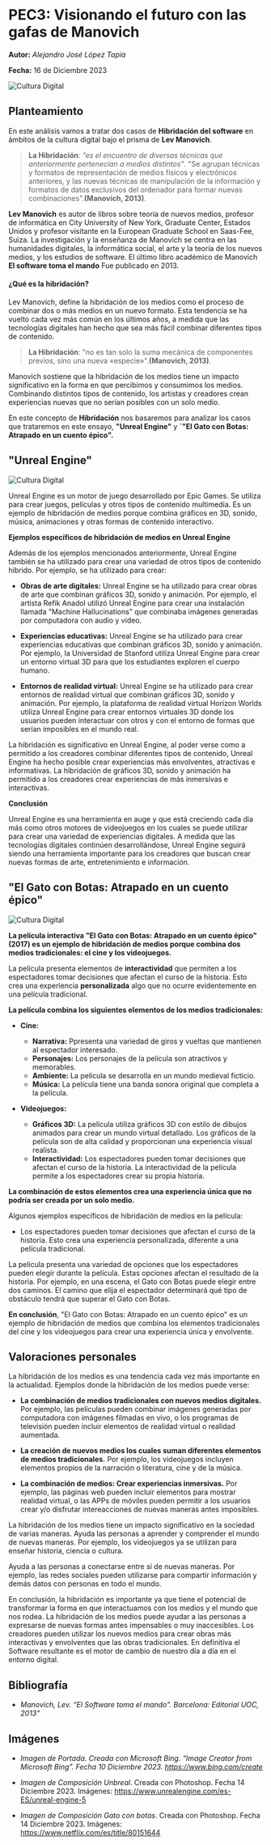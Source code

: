 
# PEC3: Visionando el futuro con las gafas de Manovich 

**Autor:** _Alejandro José López Tapia_

**Fecha:** 16 de Diciembre 2023

![Cultura Digital](https://github.com/AlejandroJoseLopezTapia/PEC3_Manovich_Reloaded/blob/main/Gafas%20Manovich%20copia.jpg)

## Planteamiento

En este análisis vamos a tratar dos casos de **Hibridación del software** en ámbitos de la cultura digital bajo el prisma de **Lev Manovich**. 

>**La Hibridación**: 
>_“es el encuentro de diversas técnicas que anteriormente pertenecían a medios distintos"_. 
> "Se agrupan técnicas y formatos de representación de medios físicos y electrónicos anteriores, y las nuevas técnicas de manipulación de la información y formatos de datos exclusivos del ordenador para formar nuevas combinaciones".**(Manovich, 2013)**.
> 
**Lev Manovich** es autor de libros sobre teoría de nuevos medios, profesor de informática en City University of New York, Graduate Center, Estados Unidos y profesor visitante en la European Graduate School en Saas-Fee, Suiza. La investigación y la enseñanza de Manovich se centra en las humanidades digitales, la informática social, el arte y la teoría de los nuevos medios, y los estudios de software. El último libro académico de Manovich **El software toma el mando** Fue publicado en 2013. 

#### ¿Qué es la hibridación?

Lev Manovich, define la hibridación de los medios como el proceso de combinar dos o más medios en un nuevo formato. Esta tendencia se ha vuelto cada vez más común en los últimos años, a medida que las tecnologías digitales han hecho que sea más fácil combinar diferentes tipos de contenido.

>**La Hibridación**: 
>"no es tan solo la suma mecánica de componentes previos, sino una nueva «especie»".**(Manovich, 2013)**.
> 
Manovich sostiene que la hibridación de los medios tiene un impacto significativo en la forma en que percibimos y consumimos los medios. Combinando distintos tipos de contenido, los artistas y creadores crean experiencias nuevas que no serían posibles con un solo medio.

En este concepto de **Hibridación** nos basaremos para analizar los casos que trataremos en este ensayo, **"Unreal Engine"** y **´"El Gato con Botas: Atrapado en un cuento épico".**

## "Unreal Engine"
![Cultura Digital](https://github.com/AlejandroJoseLopezTapia/PEC3_Manovich_Reloaded/blob/main/Unrealok.jpg)

Unreal Engine es un motor de juego desarrollado por Epic Games. Se utiliza para crear juegos, películas y otros tipos de contenido multimedia. Es un ejemplo de hibridación de medios porque combina gráficos en 3D, sonido, música, animaciones y otras formas de contenido interactivo.

**Ejemplos específicos de hibridación de medios en Unreal Engine**

Además de los ejemplos mencionados anteriormente, Unreal Engine también se ha utilizado para crear una variedad de otros tipos de contenido híbrido. Por ejemplo, se ha utilizado para crear:

* **Obras de arte digitales:** Unreal Engine se ha utilizado para crear obras de arte que combinan gráficos 3D, sonido y animación. Por ejemplo, el artista Refik Anadol utilizó Unreal Engine para crear una instalación llamada "Machine Hallucinations" que combinaba imágenes generadas por computadora con audio y video.

* **Experiencias educativas:** Unreal Engine se ha utilizado para crear experiencias educativas que combinan gráficos 3D, sonido y animación. Por ejemplo, la Universidad de Stanford utiliza Unreal Engine para crear un entorno virtual 3D para que los estudiantes exploren el cuerpo humano.

* **Entornos de realidad virtual:** Unreal Engine se ha utilizado para crear entornos de realidad virtual que combinan gráficos 3D, sonido y animación. Por ejemplo, la plataforma de realidad virtual Horizon Worlds utiliza Unreal Engine para crear entornos virtuales 3D donde los usuarios pueden interactuar con otros y con el entorno de formas que serían imposibles en el mundo real.

La hibridación es significativo en Unreal Engine, al poder verse como a permitido a los creadores combinar diferentes tipos de contenido, Unreal Engine ha hecho posible crear experiencias más envolventes, atractivas e informativas. La hibridación de gráficos 3D, sonido y animación ha permitido a los creadores crear experiencias de más inmersivas e interactivas.

**Conclusión**

Unreal Engine es una herramienta en auge y que está creciendo cada dia más como otros motores de videojuegos en los cuales se puede utilizar para crear una variedad de experiencias digitales. A medida que las tecnologías digitales continúen desarrollándose, Unreal Engine seguirá siendo una herramienta importante para los creadores que buscan crear nuevas formas de arte, entretenimiento e información.

## "El Gato con Botas: Atrapado en un cuento épico"
![Cultura Digital](https://github.com/AlejandroJoseLopezTapia/PEC3_Manovich_Reloaded/blob/main/Gatoconbotas.jpg)

**La película interactiva "El Gato con Botas: Atrapado en un cuento épico" (2017) es un ejemplo de hibridación de medios porque combina dos medios tradicionales: el cine y los videojuegos.**

La película presenta elementos de **interactividad** que permiten a los espectadores tomar decisiones que afectan el curso de la historia. Esto crea una experiencia  **personalizada** algo que no ocurre evidentemente en una película tradicional.

**La película combina los siguientes elementos de los medios tradicionales:**

* **Cine:**
    * **Narrativa:** Ppresenta una variedad de giros y vueltas que mantienen al espectador interesado.
    * **Personajes:** Los personajes de la película son atractivos y memorables.
    * **Ambiente:** La película se desarrolla en un mundo medieval ficticio.
    * **Música:** La película tiene una banda sonora original que completa a la película.

* **Videojuegos:**
    * **Gráficos 3D:** La película utiliza gráficos 3D con estilo de dibujos animados para crear un mundo virtual detallado. Los gráficos de la película son de alta calidad y proporcionan una experiencia visual realista.
    * **Interactividad:** Los espectadores pueden tomar decisiones que afectan el curso de la historia. La interactividad de la película permite a los espectadores crear su propia historia.
   
**La combinación de estos elementos crea una experiencia única que no podría ser creada por un solo medio.**

Algunos ejemplos específicos de hibridación de medios en la película:

* Los espectadores pueden tomar decisiones que afectan el curso de la historia. Esto crea una experiencia personalizada, diferente a una película tradicional.

La película presenta una variedad de opciones que los espectadores pueden elegir durante la película. Estas opciones afectan el resultado de la historia. Por ejemplo, en una escena, el Gato con Botas puede elegir entre dos caminos. El camino que elija el espectador determinará qué tipo de obstáculo tendrá que superar el Gato con Botas.

**En conclusión**, "El Gato con Botas: Atrapado en un cuento épico" es un ejemplo de hibridación de medios que combina los elementos tradicionales del cine y los videojuegos para crear una experiencia única y envolvente.

## Valoraciones personales

La hibridación de los medios es una tendencia cada vez más importante en la actualidad. Ejemplos donde la hibridación de los medios puede verse:

* **La combinación de medios tradicionales con nuevos medios digitales.** Por ejemplo, las películas pueden combinar imágenes generadas por computadora con imágenes filmadas en vivo, o los programas de televisión pueden incluir elementos de realidad virtual o realidad aumentada.

* **La creación de nuevos medios los cuales suman diferentes elementos de medios tradicionales.** Por ejemplo, los videojuegos incluyen elementos propios de la narración o literatura, cine y de la música.

* **La combinación de medios: Crear experiencias inmersivas.** Por ejemplo, las páginas web pueden incluir elementos para mostrar realidad virtual, o las APPs de móviles pueden permitir a los usuarios crear y/o disfrutar intereacciones de nuevas maneras antes imposibles.

La hibridación de los medios tiene un impacto significativo en la sociedad de varias maneras. Ayuda las personas a aprender y comprender el mundo de nuevas maneras. Por ejemplo, los videojuegos ya se utilizan para enseñar historia, ciencia o cultura.

Ayuda a las personas a conectarse entre sí de nuevas maneras. Por ejemplo, las redes sociales pueden utilizarse para compartir información y demás datos con personas en todo el mundo.

En conclusión, la hibridación es importante ya que tiene el potencial de transformar la forma en que interactuamos con los medios y el mundo que nos rodea. La hibridación de los medios puede ayudar a las personas a expresarse de nuevas formas antes impensables o muy inaccesibles. Los creadores pueden utilizar los nuevos medios para crear obras más interactivas y envolventes que las obras tradicionales. En definitiva el Software resultante es el motor de cambio de nuestro día a día en el entorno digital.


## Bibliografía

- _Manovich, Lev. “El Software toma el mando”. Barcelona: Editorial UOC, 2013"_

## Imágenes

- _Imagen de Portada. Creada con Microsoft Bing. “Image Creator from Microsoft Bing”.
Fecha 10 Diciembre 2023. https://www.bing.com/create_

- _Imagen de Composición Unbreal_. Creada con Photoshop.
Fecha 14 Diciembre 2023. Imágenes: https://www.unrealengine.com/es-ES/unreal-engine-5

- _Imagen de Composición Gato con botas_. Creada con Photoshop.
Fecha 14 Diciembre 2023. Imágenes: https://www.netflix.com/es/title/80151644

